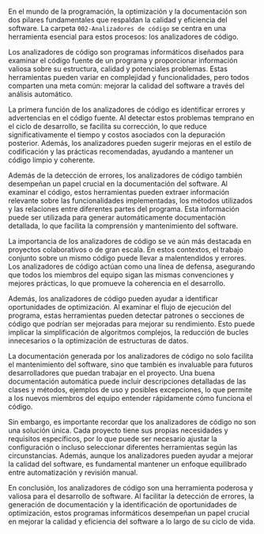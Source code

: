En el mundo de la programación, la optimización y la documentación son dos pilares fundamentales que respaldan la calidad y eficiencia del software. La carpeta `002-Analizadores de código` se centra en una herramienta esencial para estos procesos: los analizadores de código.

Los analizadores de código son programas informáticos diseñados para examinar el código fuente de un programa y proporcionar información valiosa sobre su estructura, calidad y potenciales problemas. Estas herramientas pueden variar en complejidad y funcionalidades, pero todos comparten una meta común: mejorar la calidad del software a través del análisis automático.

La primera función de los analizadores de código es identificar errores y advertencias en el código fuente. Al detectar estos problemas temprano en el ciclo de desarrollo, se facilita su corrección, lo que reduce significativamente el tiempo y costos asociados con la depuración posterior. Además, los analizadores pueden sugerir mejoras en el estilo de codificación y las prácticas recomendadas, ayudando a mantener un código limpio y coherente.

Además de la detección de errores, los analizadores de código también desempeñan un papel crucial en la documentación del software. Al examinar el código, estos herramientas pueden extraer información relevante sobre las funcionalidades implementadas, los métodos utilizados y las relaciones entre diferentes partes del programa. Esta información puede ser utilizada para generar automáticamente documentación detallada, lo que facilita la comprensión y mantenimiento del software.

La importancia de los analizadores de código se ve aún más destacada en proyectos colaborativos o de gran escala. En estos contextos, el trabajo conjunto sobre un mismo código puede llevar a malentendidos y errores. Los analizadores de código actúan como una línea de defensa, asegurando que todos los miembros del equipo sigan las mismas convenciones y mejores prácticas, lo que promueve la coherencia en el desarrollo.

Además, los analizadores de código pueden ayudar a identificar oportunidades de optimización. Al examinar el flujo de ejecución del programa, estas herramientas pueden detectar patrones o secciones de código que podrían ser mejoradas para mejorar su rendimiento. Esto puede implicar la simplificación de algoritmos complejos, la reducción de bucles innecesarios o la optimización de estructuras de datos.

La documentación generada por los analizadores de código no solo facilita el mantenimiento del software, sino que también es invaluable para futuros desarrolladores que puedan trabajar en el proyecto. Una buena documentación automática puede incluir descripciones detalladas de las clases y métodos, ejemplos de uso y posibles excepciones, lo que permite a los nuevos miembros del equipo entender rápidamente cómo funciona el código.

Sin embargo, es importante recordar que los analizadores de código no son una solución única. Cada proyecto tiene sus propias necesidades y requisitos específicos, por lo que puede ser necesario ajustar la configuración o incluso seleccionar diferentes herramientas según las circunstancias. Además, aunque los analizadores pueden ayudar a mejorar la calidad del software, es fundamental mantener un enfoque equilibrado entre automatización y revisión manual.

En conclusión, los analizadores de código son una herramienta poderosa y valiosa para el desarrollo de software. Al facilitar la detección de errores, la generación de documentación y la identificación de oportunidades de optimización, estos programas informáticos desempeñan un papel crucial en mejorar la calidad y eficiencia del software a lo largo de su ciclo de vida.
